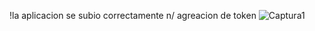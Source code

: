 !la aplicacion se subio correctamente 
n/
agreacion de token 
![Captura1](https://github.com/BrandonAliGut/Resicleje_inteligente/assets/90984100/0aa7a38c-3bab-42aa-abc8-bb01311b2790)
